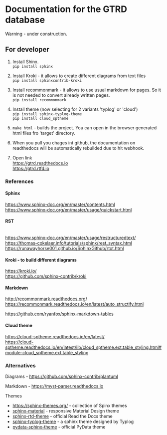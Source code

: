# Documentation for the GTRD database 
Warning - under construction.



## For developer

1. Install Shinx.
<br/>```pip install sphinx```

2. Install Kroki - it allows to create different diagrams from text files
<br/>```pip install sphinxcontrib-kroki```

3. Install recommonmark - it allows to use usual markdown for pages.
So it is not needed to convert already written pages.
<br/>```pip install recommonmark```

4. Install theme (now selecting for 2 variants 'typlog' or 'cloud')
<br/>```pip install sphinx-typlog-theme```
<br/>```pip install cloud_sptheme```

5. ```make html``` - builds the project.
You can open in the browser generated html files fro 'target' directory.

6. When you pull you chages int github, the documentation on readthedocs will be automatically rebuilded due to hit webhook.

7. Open link
<br/>https://gtrd.readthedocs.io
<br/>https://gtrd.rtfd.io

### References 

#### Sphinx
https://www.sphinx-doc.org/en/master/contents.html
<br/>https://www.sphinx-doc.org/en/master/usage/quickstart.html

#### RST
<br/>https://www.sphinx-doc.org/en/master/usage/restructuredtext/
<br/>https://thomas-cokelaer.info/tutorials/sphinx/rest_syntax.html
<br/>https://runawayhorse001.github.io/SphinxGithub/rtxt.html

#### Kroki - to build different diagrams
https://kroki.io/
<br/>https://github.com/sphinx-contrib/kroki

#### Markdown 
http://recommonmark.readthedocs.org/
<br/>https://recommonmark.readthedocs.io/en/latest/auto_structify.html

https://github.com/ryanfox/sphinx-markdown-tables

#### Cloud theme
https://cloud-sptheme.readthedocs.io/en/latest/
<br/>https://cloud-sptheme.readthedocs.io/en/latest/lib/cloud_sptheme.ext.table_styling.html#module-cloud_sptheme.ext.table_styling


### Alternatives 

Diagrams - https://github.com/sphinx-contrib/plantuml

Markdown - https://myst-parser.readthedocs.io

Themes
*  https://sphinx-themes.org/ - collection of Spinx themes
* [sphinx-material](https://bashtage.github.io/sphinx-material/index.html) - responsive Material Design theme
* [sphinx-rtd-theme](https://sphinx-rtd-theme.readthedocs.io/en/stable/) - official Read the Docs theme
* [sphinx-typlog-theme](https://sphinx-typlog-theme.readthedocs.io/en/latest/) - a sphinx theme designed by Typlog
* [pydata-sphinx-theme](https://pydata-sphinx-theme.readthedocs.io/en/latest/) - official PyData theme



